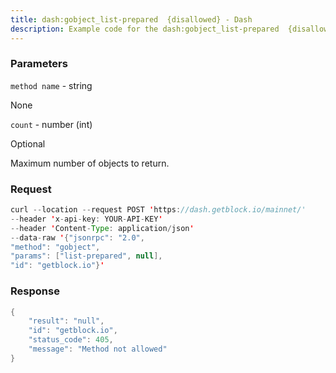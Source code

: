 ```yaml
---
title: dash:gobject_list-prepared  {disallowed} - Dash
description: Example code for the dash:gobject_list-prepared  {disallowed} json-rpc method. Сomplete guide on how to use dash:gobject_list-prepared  {disallowed} json-rpc in GetBlock.io Web3 documentation.
---
```


### Parameters


`method name` - string

None

`count` - number (int)

Optional

Maximum number of objects to return.

### Request

``` java
curl --location --request POST 'https://dash.getblock.io/mainnet/' 
--header 'x-api-key: YOUR-API-KEY' 
--header 'Content-Type: application/json' 
--data-raw '{"jsonrpc": "2.0",
"method": "gobject",
"params": ["list-prepared", null],
"id": "getblock.io"}'
```

###  Response

``` java
{
    "result": "null",
    "id": "getblock.io",
    "status_code": 405,
    "message": "Method not allowed"
}
```

